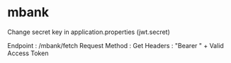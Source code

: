 # mbank

Change secret key in application.properties (jwt.secret)

Endpoint : /mbank/fetch
Request Method : Get
Headers : "Bearer " + Valid Access Token

